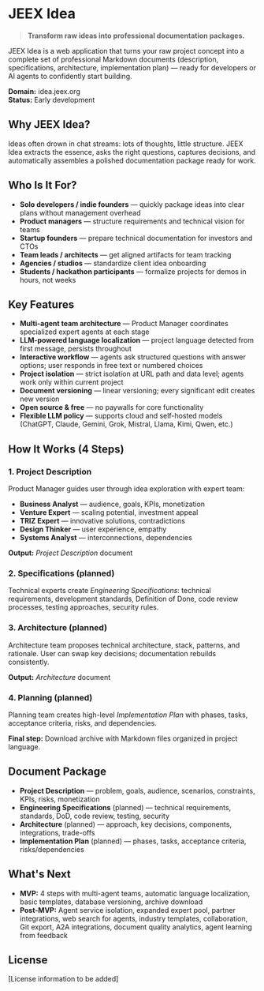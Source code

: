 # JEEX Idea

> **Transform raw ideas into professional documentation packages.**

JEEX Idea is a web application that turns your raw project concept into a complete set of professional Markdown documents (description, specifications, architecture, implementation plan) — ready for developers or AI agents to confidently start building.

**Domain:** idea.jeex.org  
**Status:** Early development

## Why JEEX Idea?

Ideas often drown in chat streams: lots of thoughts, little structure. JEEX Idea extracts the essence, asks the right questions, captures decisions, and automatically assembles a polished documentation package ready for work.

## Who Is It For?

- **Solo developers / indie founders** — quickly package ideas into clear plans without management overhead
- **Product managers** — structure requirements and technical vision for teams
- **Startup founders** — prepare technical documentation for investors and CTOs
- **Team leads / architects** — get aligned artifacts for team tracking
- **Agencies / studios** — standardize client idea onboarding
- **Students / hackathon participants** — formalize projects for demos in hours, not weeks

## Key Features

- **Multi-agent team architecture** — Product Manager coordinates specialized expert agents at each stage
- **LLM-powered language localization** — project language detected from first message, persists throughout
- **Interactive workflow** — agents ask structured questions with answer options; user responds in free text or numbered choices
- **Project isolation** — strict isolation at URL path and data level; agents work only within current project
- **Document versioning** — linear versioning; every significant edit creates new version
- **Open source & free** — no paywalls for core functionality
- **Flexible LLM policy** — supports cloud and self-hosted models (ChatGPT, Claude, Gemini, Grok, Mistral, Llama, Kimi, Qwen, etc.)

## How It Works (4 Steps)

### 1. Project Description

Product Manager guides user through idea exploration with expert team:

- **Business Analyst** — audience, goals, KPIs, monetization
- **Venture Expert** — scaling potential, investment appeal
- **TRIZ Expert** — innovative solutions, contradictions
- **Design Thinker** — user experience, empathy
- **Systems Analyst** — interconnections, dependencies

**Output:** _Project Description_ document

### 2. Specifications (planned)

Technical experts create _Engineering Specifications_: technical requirements, development standards, Definition of Done, code review processes, testing approaches, security rules.

### 3. Architecture (planned)

Architecture team proposes technical architecture, stack, patterns, and rationale. User can swap key decisions; documentation rebuilds consistently.

**Output:** _Architecture_ document

### 4. Planning (planned)

Planning team creates high-level _Implementation Plan_ with phases, tasks, acceptance criteria, risks, and dependencies.

**Final step:** Download archive with Markdown files organized in project language.

## Document Package

- **Project Description** — problem, goals, audience, scenarios, constraints, KPIs, risks, monetization
- **Engineering Specifications** (planned) — technical requirements, standards, DoD, code review, testing, security
- **Architecture** (planned) — approach, key decisions, components, integrations, trade-offs
- **Implementation Plan** (planned) — phases, tasks, acceptance criteria, risks/dependencies

## What's Next

- **MVP:** 4 steps with multi-agent teams, automatic language localization, basic templates, database versioning, archive download
- **Post-MVP:** Agent service isolation, expanded expert pool, partner integrations, web search for agents, industry templates, collaboration, Git export, A2A integrations, document quality analytics, agent learning from feedback

## License

[License information to be added]
